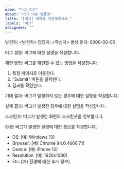 ```yaml
---
name: "버그 이슈"
about: "버그 이슈 템플릿"
title: "[버그] 제목을 작성해주세요."
labels: "버그"
assignees: ""
---
```


발견자: <발견자>
담당자: <작성자>
발생 일자: 0000-00-00

버그 설명: 버그에 대한 설명을 작성합니다.

재현 방법: 버그를 재현할 수 있는 방법을 작성합니다.

1. 특정 페이지로 이동한다.
2. "Submit" 버튼을 클릭한다.
3. 결과를 확인한다.

기대 결과: 버그가 발생하지 않는 경우에 대한 설명을 작성합니다.

실제 결과: 버그가 발생한 경우에 대한 설명을 작성합니다.

스크린샷: 버그가 발생한 화면의 스크린샷을 첨부합니다.

환경: 버그가 발생한 환경에 대한 정보를 작성합니다.

- OS: [예) Windows 10]
- Browser: [예) Chrome 94.0.4606.71]
- Device: [예) iPhone 12]
- Resolution: [예) 1920x1080]
- Etc: [예) 환경에 대한 추가 정보]
